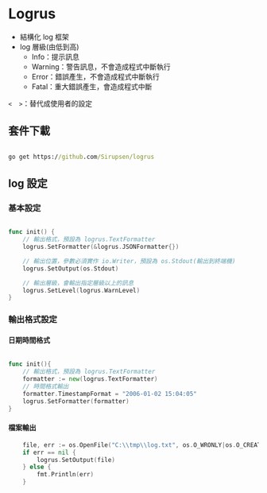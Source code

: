 # Logrus

* 結構化 log 框架
* log 層級(由低到高)
  * Info：提示訊息
  * Warning：警告訊息，不會造成程式中斷執行
  * Error：錯誤產生，不會造成程式中斷執行
  * Fatal：重大錯誤產生，會造成程式中斷

`<  >`：替代成使用者的設定

## 套件下載

```cmd

go get https://github.com/Sirupsen/logrus

```

## log 設定

### 基本設定

```go

func init() {
	// 輸出格式，預設為 logrus.TextFormatter
	logrus.SetFormatter(&logrus.JSONFormatter{})

	// 輸出位置，參數必須實作 io.Writer，預設為 os.Stdout(輸出到終端機)
	logrus.SetOutput(os.Stdout)

	// 輸出層級，會輸出指定層級以上的訊息
	logrus.SetLevel(logrus.WarnLevel)
}

```

### 輸出格式設定

#### 日期時間格式

```go

func init(){
    // 輸出格式，預設為 logrus.TextFormatter
	formatter := new(logrus.TextFormatter)
	// 時間格式輸出
	formatter.TimestampFormat = "2006-01-02 15:04:05"
	logrus.SetFormatter(formatter)
}

```

#### 檔案輸出

```go
	file, err := os.OpenFile("C:\\tmp\\log.txt", os.O_WRONLY|os.O_CREATE, 0666)
	if err == nil {
		logrus.SetOutput(file)
	} else {
		fmt.Println(err)
	}
```